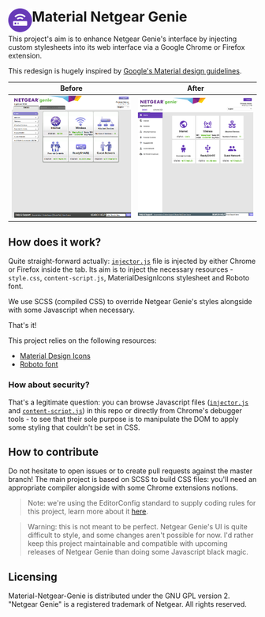 # <img src="/data/img/icon-48x48.png" align="left" /> Material Netgear Genie

This project's aim is to enhance Netgear Genie's interface by injecting custom stylesheets
into its web interface via a Google Chrome or Firefox extension.

This redesign is hugely inspired by [Google's Material design guidelines](https://material.google.com/).

| Before | After |
|--------|-------|
| ![Without Material Netgear Genie](doc/screenshot-before.png) | ![With Material Netgear Genie](doc/screenshot-after.png) | 

## How does it work?
Quite straight-forward actually: [`injector.js`](data/js/injector.js) file is injected by
either Chrome or Firefox inside the tab. Its aim is to inject the necessary resources -
`style.css`, `content-script.js`, MaterialDesignIcons stylesheet and Roboto font.

We use SCSS (compiled CSS) to override Netgear Genie's styles alongside with some Javascript when necessary.

That's it!

This project relies on the following resources:

* [Material Design Icons](https://materialdesignicons.com)
* [Roboto font](https://www.google.com/fonts/specimen/Roboto)


### How about security?
That's a legitimate question: you can browse Javascript files ([`injector.js`](data/js/injector.js)
and [`content-script.js`](data/js/content-script.js)) in this repo or directly from Chrome's
debugger tools - to see that their sole purpose is to manipulate the DOM to apply some styling
that couldn't be set in CSS.

## How to contribute
Do not hesitate to open issues or to create pull requests against the master branch!
The main project is based on SCSS to build CSS files: you'll need an appropriate compiler
alongside with some Chrome extensions notions.

> Note: we're using the EditorConfig standard to supply coding rules for this project,
learn more about it [here](http://editorconfig.org/).

> Warning: this is not meant to be perfect. Netgear Genie's UI is quite difficult to
style, and some changes aren't possible for now. I'd rather keep this project maintainable
and compatible with upcoming releases of Netgear Genie than doing some Javascript black
magic.

## Licensing
Material-Netgear-Genie is distributed under the GNU GPL version 2.
"Netgear Genie" is a registered trademark of Netgear. All rights reserved.
